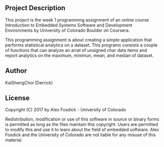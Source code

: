 
## Project Description

This project is the week 1 programming assignment of an online course Introduction to Embedded Systems Software and Development Environments by University of Colorado Boulder on Coursera. 

This programming assignment is about creating a simple application that performs statistical analytics on a dataset. This programs consists a couple of functions that can analyze an arrat of unsigned char data items and report analytics on the maximum, minimun, mean, and median of dataset.

## Author

KaiShengChoi (Derrick)

## License

Copyright (C) 2017 by Alex Fosdick - University of Colorado
 
Redistribution, modification or use of this software in source or binary forms is permitted as long as the files maintain this copyright. Users are permitted to modify this and use it to learn about the field of embedded software. Alex Fosdick and the University of Colorado are not liable for any misuse of this material. 
